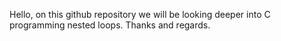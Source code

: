 Hello, on this github repository we will be looking deeper into C programming nested loops. Thanks and regards.
